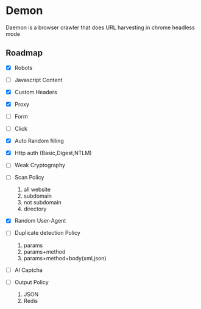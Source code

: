 # Demon

Daemon is a browser crawler that does URL harvesting in chrome headless mode

## Roadmap

- [x] Robots
- [ ] Javascript Content
- [x] Custom Headers
- [x] Proxy
- [ ] Form
- [ ] Click
- [x] Auto Random filling
- [x] Http auth (Basic,Digest,NTLM)
- [ ] Weak Cryptography
- [ ] Scan Policy

    1. all website
    2. subdomain
    3. not subdomain
    4. directory
  
- [x] Random User-Agent
- [ ] Duplicate detection Policy

    1. params
    2. params+method
    3. params+method+body(xml,json)

- [ ] AI Captcha
- [ ] Output Policy

    1. JSON
    2. Redis
